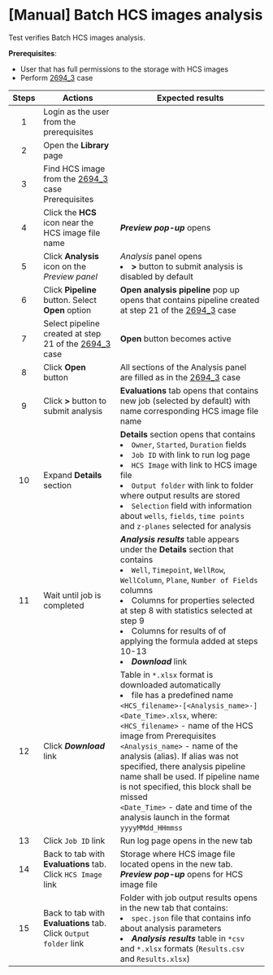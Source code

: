 # [Manual] Batch HCS images analysis

Test verifies Batch HCS images analysis.

**Prerequisites**:
- User that has full permissions to the storage with HCS images
- Perform [2694_3](2694_3.md) case

| Steps | Actions | Expected results |
|:---:|---|---|
| 1 | Login as the user from the prerequisites | |
| 2 | Open the **Library** page | |
| 3 | Find HCS image from the [2694_3](2694_3.md) case Prerequisites | |
| 4 | Click the **HCS** icon near the HCS image file name | ***Preview pop-up*** opens |
| 5 | Click **Analysis** icon on the *Preview panel* | *Analysis* panel opens <li> **>** button to submit analysis is disabled by default |
| 6 | Click **Pipeline** button. Select **Open** option | **Open analysis pipeline** pop up opens that contains pipeline created at step 21 of the [2694_3](2694_3.md) case |
| 7 | Select pipeline created at step 21 of the [2694_3](2694_3.md) case | **Open** button becomes active | 
| 8 | Click **Open** button | All sections of the Analysis panel are filled as in the [2694_3](2694_3.md) case |
| 9 | Click **>** button to submit analysis | **Evaluations** tab opens that contains new job (selected by default) with name corresponding HCS image file name |
| 10 | Expand **Details** section | **Details** section opens that contains <li> `Owner`, `Started`, `Duration` fields <li> `Job ID` with link to run log page <li> `HCS Image` with link to HCS image file <li> `Output folder` with link to folder where output results are stored <li> `Selection` field with information about `wells`, `fields`, `time points` and `z-planes` selected for analysis |
| 11 | Wait until job is completed | ***Analysis results*** table appears under the **Details** section that contains <li> `Well`, `Timepoint`, `WellRow`, `WellColumn`, `Plane`, `Number of Fields` columns <li> Columns for properties selected at step 8 with statistics selected at step 9 <li> Columns for results of of applying the formula added at steps 10-13 <li> ***Download*** link |
| 12 | Click ***Download*** link | Table in `*.xlsx` format is downloaded automatically <li> file has a predefined name `<HCS_filename>-[<Analysis_name>-]<Date_Time>.xlsx`, where: <br> `<HCS_filename>` - name of the HCS image from Prerequisites <br> `<Analysis_name>` - name of the analysis (alias). If alias was not specified, there analysis pipeline name shall be used. If pipeline name is not specified, this block shall be missed <br> `<Date_Time>` - date and time of the analysis launch in the format `yyyyMMdd_HHmmss` |
| 13 | Click `Job ID` link | Run log page opens in the new tab |
| 14 | Back to tab with **Evaluations** tab. Click `HCS Image` link | Storage where HCS image file located opens in the new tab. ***Preview pop-up*** opens for HCS image file | 
| 15 | Back to tab with **Evaluations** tab. Click `Output folder` link | Folder with job output results opens in the new tab that contains: <li> `spec.json` file that contains info about analysis parameters <li> ***Analysis results*** table in `*csv` and `*.xlsx` formats (`Results.csv` and `Results.xlsx`) |
